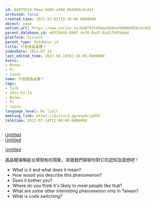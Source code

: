 ```yaml
---
id: 6d079554-50aa-4684-af80-084950c4cdd1
archived: false
created_time: 2021-07-01T19:39:00.0000000
object: page
notion_url: https://www.notion.so/6d07955450aa4684af80084950c4cdd1
parent_database_id: e9339446-880f-4ef0-8ad7-8ad1f507dded
platform: Discord
parent_type: database_id
title: 什麼是晶晶體？
indexDate: 2021-07-14
last_edited_time: 2021-08-16T01:26:00.0000000
hosts:
- Bones
- Pi
- Jason
name: 什麼是晶晶體？
tags:
- Talk
- 2021-07-14
- Bones
- Pi
- Jason
language_level: No limit
meeting_link: https://discord.gg/wvpQcjqdSS
talktime: 2021-07-14T21:00:00.0000000
---
```



[Untitled](https://www.notion.so/60226399bd024bf4bf588586f8013a21)   
[Untitled](https://www.notion.so/cb083fc4f0b7459aa5afe1900ef25a1f)   

[Untitled](https://www.notion.so/482e61b02b9c4456b2b4fe86bb7544c6)   




晶晶體堪稱是台灣現有的現象，來跟我們聊聊你對它的認知及感想吧！

   - What is it and what does it mean?
   - How would you describe this phenomenon?
   - Does it bother you?
   - Where do you think it's likely to meet people like that?
   - What are some other interesting phenomenon only in Taiwan?
   - What is code switching?




